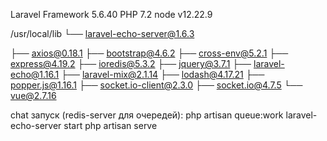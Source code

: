 Laravel Framework 5.6.40
PHP 7.2
node v12.22.9

/usr/local/lib
└── laravel-echo-server@1.6.3

├── axios@0.18.1
├── bootstrap@4.6.2
├── cross-env@5.2.1
├── express@4.19.2
├── ioredis@5.3.2
├── jquery@3.7.1
├── laravel-echo@1.16.1
├── laravel-mix@2.1.14
├── lodash@4.17.21
├── popper.js@1.16.1
├── socket.io-client@2.3.0
├── socket.io@4.7.5
└── vue@2.7.16


chat запуск (redis-server для очередей):
php artisan queue:work
laravel-echo-server start
php artisan serve
